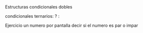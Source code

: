 Estructuras condicionales dobles

condicionales ternarios: ?
:

Ejercicio un numero por pantalla decir si el numero es par o impar
